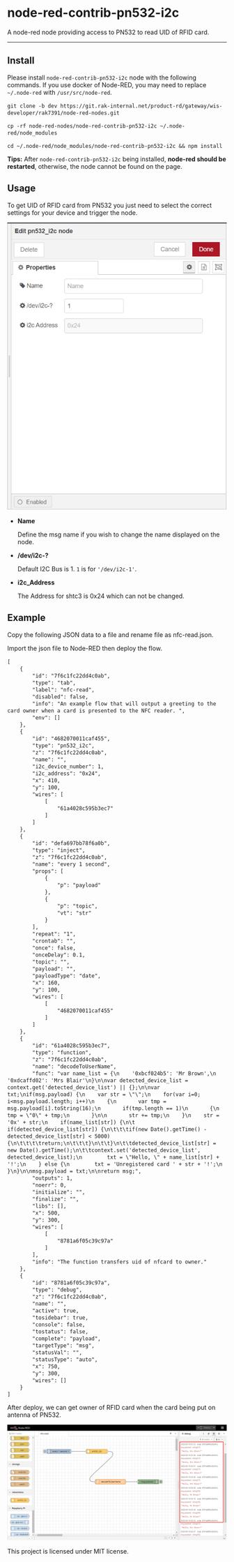 node-red-contrib-pn532-i2c
==================================

A node-red node providing access to PN532 to read UID of RFID card.

---

## Install

Please install `node-red-contrib-pn532-i2c` node with the following commands. If you use docker of Node-RED, you may need to replace `~/.node-red` with `/usr/src/node-red`.

```
git clone -b dev https://git.rak-internal.net/product-rd/gateway/wis-developer/rak7391/node-red-nodes.git
```

```
cp -rf node-red-nodes/node-red-contrib-pn532-i2c ~/.node-red/node_modules
```

```
cd ~/.node-red/node_modules/node-red-contrib-pn532-i2c && npm install
```

**Tips:**  After `node-red-contrib-pn532-i2c` being installed,  **node-red should be restarted**, otherwise, the node cannot be found on the page.

## Usage

To get  UID of RFID card from PN532 you just need to select the correct settings for your device and trigger the node.

<img src="assets/image-20220408160754221.png" alt="image-20220408160754221" style="zoom: 80%;" />	

- **Name**

  Define the msg name if you wish to change the name displayed on the node.

- **/dev/i2c-?**

  Default I2C Bus is 1.  `1` is for `'/dev/i2c-1'`.

- **i2c_Address**

  The Address for shtc3 is 0x24 which can not be changed. 




## Example

Copy the following JSON data to a file and rename file as nfc-read.json.

Import the json file to Node-RED then deploy the flow.

```
[
    {
        "id": "7f6c1fc22dd4c0ab",
        "type": "tab",
        "label": "nfc-read",
        "disabled": false,
        "info": "An example flow that will output a greeting to the card owner when a card is presented to the NFC reader. ",
        "env": []
    },
    {
        "id": "4682070011caf455",
        "type": "pn532_i2c",
        "z": "7f6c1fc22dd4c0ab",
        "name": "",
        "i2c_device_number": 1,
        "i2c_address": "0x24",
        "x": 410,
        "y": 100,
        "wires": [
            [
                "61a4028c595b3ec7"
            ]
        ]
    },
    {
        "id": "defa697bb78f6a0b",
        "type": "inject",
        "z": "7f6c1fc22dd4c0ab",
        "name": "every 1 second",
        "props": [
            {
                "p": "payload"
            },
            {
                "p": "topic",
                "vt": "str"
            }
        ],
        "repeat": "1",
        "crontab": "",
        "once": false,
        "onceDelay": 0.1,
        "topic": "",
        "payload": "",
        "payloadType": "date",
        "x": 160,
        "y": 100,
        "wires": [
            [
                "4682070011caf455"
            ]
        ]
    },
    {
        "id": "61a4028c595b3ec7",
        "type": "function",
        "z": "7f6c1fc22dd4c0ab",
        "name": "decodeToUserName",
        "func": "var name_list = {\n    '0xbcf024b5': 'Mr Brown',\n    '0xdcaffd02': 'Mrs Blair'\n}\n\nvar detected_device_list = context.get('detected_device_list') || {};\n\nvar txt;\nif(msg.payload) {\n    var str = \"\";\n    for(var i=0; i<msg.payload.length; i++)\n    {\n       var tmp = msg.payload[i].toString(16);\n       if(tmp.length == 1)\n       {\n           tmp = \"0\" + tmp;\n       }\n\n       str += tmp;\n    }\n    str = '0x' + str;\n    if(name_list[str]) {\n\t    if(detected_device_list[str]) {\n\t\t\tif(new Date().getTime() - detected_device_list[str] < 5000) {\n\t\t\t\treturn;\n\t\t\t}\n\t\t}\n\t\tdetected_device_list[str] = new Date().getTime();\n\t\tcontext.set('detected_device_list', detected_device_list);\n        txt = \"Hello, \" + name_list[str] + '!';\n    } else {\n        txt = 'Unregistered card ' + str + '!';\n    }\n}\n\nmsg.payload = txt;\n\nreturn msg;",
        "outputs": 1,
        "noerr": 0,
        "initialize": "",
        "finalize": "",
        "libs": [],
        "x": 500,
        "y": 300,
        "wires": [
            [
                "8781a6f05c39c97a"
            ]
        ],
        "info": "The function transfers uid of nfcard to owner."
    },
    {
        "id": "8781a6f05c39c97a",
        "type": "debug",
        "z": "7f6c1fc22dd4c0ab",
        "name": "",
        "active": true,
        "tosidebar": true,
        "console": false,
        "tostatus": false,
        "complete": "payload",
        "targetType": "msg",
        "statusVal": "",
        "statusType": "auto",
        "x": 750,
        "y": 300,
        "wires": []
    }
]
```

After deploy, we can get owner of  RFID card when the card being put on antenna of  PN532. 

![image-20220408160325558](assets/image-20220408160325558.png)

This project is licensed under MIT license.
